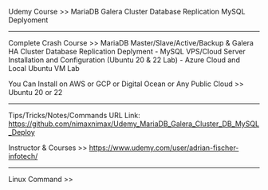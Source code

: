 Udemy Course >> MariaDB Galera Cluster Database Replication MySQL Deplyoment

**********

Complete Crash Course >> MariaDB Master/Slave/Active/Backup & Galera HA Cluster Database Replication Deplyment - MySQL VPS/Cloud Server Installation and Configuration (Ubuntu 20 & 22 Lab) - Azure Cloud and Local Ubuntu VM Lab

You Can Install on AWS or GCP or Digital Ocean or Any Public Cloud >> Ubuntu 20 or 22

**********

Tips/Tricks/Notes/Commands URL Link: https://github.com/nimaxnimax/Udemy_MariaDB_Galera_Cluster_DB_MySQL_Deploy

Instructor & Courses >> https://www.udemy.com/user/adrian-fischer-infotech/

**********

Linux Command >>
```bash

```
